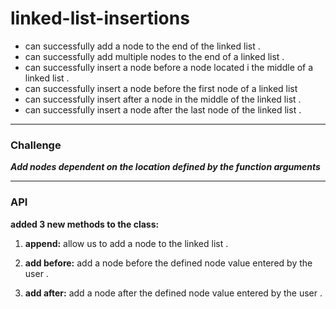 # linked-list-insertions

- can successfully add a node to the end of the linked list .
- can successfully add multiple nodes to the end of a linked list .
- can successfully insert a node before a node located i the middle of a linked list .
- can successfully insert a node before the first node of a linked list
- can successfully insert after a node in the middle of the linked list .
- can successfully insert a node after the last node of the linked list .

---
### Challenge

***Add nodes dependent on the location defined by the function arguments***

---
### API

**added 3 new methods to the class:**

1. **append:** allow us to add a node to the linked list .

2. **add before:** add a node before the defined node value entered by the user .

3. **add after:** add a node after the defined node value entered by the user .
